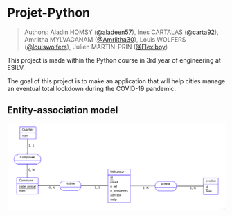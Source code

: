 # Projet-Python

> Authors: Aladin HOMSY ([@aladeen57](https://github.com/aladeen57)), Ines CARTALAS ([@carta92](https://github.com/carta92)), Amriitha MYLVAGANAM ([@Amriitha30](https://github.com/Amriitha30)), Louis WOLFERS ([@louiswolfers](https://github.com/louiswolfers)), Julien MARTIN-PRIN ([@Flexiboy](https://github.com/Flexiboy))


This project is made within the Python course in 3rd year of engineering at ESILV.

The goal of this project is to make an application that will help cities manage an eventual total lockdown during the COVID-19 pandemic.

## Entity-association model

<img src="images/EA-model.png">
